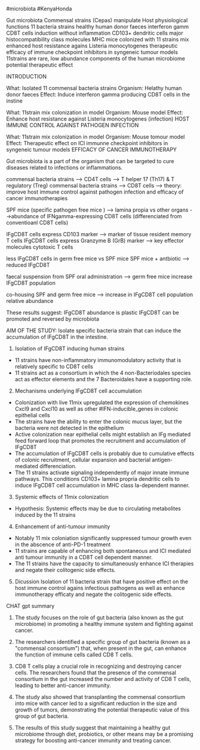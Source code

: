 #microbiota #KenyaHonda

Gut microbiota 
Commensal strains (Cepas)
manipulate Host physiological functions
11 bacteria strains 
healthy human donor faeces
interferon gamm 
CD8T cells 
induction without inflammation
CD103+ dendritic cells 
major histocompatibility class molecules MHC 
mice colonized with 11 strains mix 
enhanced host resistance agains Listeria monocytogenes 
therapeutic efficacy of immune checkpoint inhibitors in syngeneic tumour models 
11strains are rare, low abundance components of the human microbiome
potential therapeutic effect 

INTRODUCTION

What: Isolated 11  commensal bacteria strains 
Organism: Helathy human donor faeces 
Effect: Induce interferon gamma producing CD8T cells in the instine

What: 11strain mix colonization in model
Organism: Mouse model 
Effect: Enhance host resistance against Listeria monocytogenes (infection)
HOST IMMUNE CONTROL AGAINST PATHOGEN INFECTION

What: 11strain mix colonization in model
Organism: Mouse tomour  model 
Effect: Therapeutic effect on ICI immunne checkpoint inhibitors in syngeneic tumour models
EFFICACY OF CANCER IMMUNOTHERAPY

Gut microbiota is a part of the organism that can be targeted to cure diseases related to infections or inflammations. 

commensal bacteria strains --> CD4T cells --> T helper 17 (Th17) & T regulatory (Treg)
commensal bacteria strains --> CD8T cells --> theory: improve host immune control against pathogen infection and efficacy of cancer immunotherapies 

SPF mice (specific pathogen free mice ) --> lamina propia vs other organs  -->abundance of IFNgamma-expressing CD8T cells (differenciated from conventioanl CD8T cells) 

IFgCD8T cells express CD103 marker --> marker of tissue resident memory T cells 
IFgCD8T cells express  Granzyme B (GrB) marker --> key effector molecules cytotoxic T cells 

less IFgCD8T cells in germ free mice vs SPF mice 
SPF mice + antbiotic --> reduced  IFgCD8T 

faecal suspension from SPF oral administration --> germ free mice increase IFgCD8T population

co-housing SPF and germ free mice --> increase in IFgCD8T  cell population relative abundance

These results suggest: 
IFgCD8T  abundance is plastic 
IFgCD8T  can be promoted and reversed by microbiota 

AIM OF THE STUDY: 
Isolate specific bacteria strain that can induce the accumulation of IFgCD8T in the intestine. 


1. Isolation of IFgCD8T inducing human strains 
- 11 strains have non-inflammatory immunomodulatory activity that is relatively specific to CD8T cells 
- 11 strains act as a consortium in which the 4 non-Bacteriodales species act as effector elements and the 7 Bacteroidales have a supporting role. 

2. Mechanisms underlying IFgCD8T cell accumulation 

- Colonization with live 11mix upregulated the expression of chemokines Cxcl9 and Cxcl10 as well as other #IFN-inducible_genes in colonic epithelial cells 
- The strains have the ability to enter the colonic mucus layer, but the bacteria were not detected in the epithelium 
- Active colonization near epithelial cells might establish an IFg mediated feed forward loop that promotes the recruitment and accumulation of IFgCD8T 
- The accumulation of IFgCD8T cells is probably due to cumulative effects of colonic recruitment, cellular expansion and bacterial antigen-mediated differenciation.
- The 11 strains activate signaling independently of major innate immune pathways. This conditions CD103+ lamina propria dendritic cells to induce IFgCD8T cell accumulation in MHC class Ia-dependent manner. 

3. Systemic effects of 11mix colonization 

- Hypothesis: Systemic effects may be due to circulating metabolites induced by the 11 strains

4. Enhancement of anti-tumour immunity 

- Notably 11 mix coloniation significantly suppressed tumour growth even in the abscence of anti-PD-1 treatment
- 11 strains are capable of enhancing both spontaneous and ICI mediated anti tumour immunity in a CD8T cell dependent manner. 
- The 11 strains have the capacity to simultaneously enhance ICI therapies and negate their colitogenic side effects. 

5. Dicussion
Isolation of 11 bacteria strain that have positive effect on the host immune control agains infectious pathogens as well as enhance immunotherapy efficaty and negate the colitogenic side effects. 

CHAT gpt summary

1.  The study focuses on the role of gut bacteria (also known as the gut microbiome) in promoting a healthy immune system and fighting against cancer.
    
2.  The researchers identified a specific group of gut bacteria (known as a "commensal consortium") that, when present in the gut, can enhance the function of immune cells called CD8 T cells.
    
3.  CD8 T cells play a crucial role in recognizing and destroying cancer cells. The researchers found that the presence of the commensal consortium in the gut increased the number and activity of CD8 T cells, leading to better anti-cancer immunity.
    
4.  The study also showed that transplanting the commensal consortium into mice with cancer led to a significant reduction in the size and growth of tumors, demonstrating the potential therapeutic value of this group of gut bacteria.
    
5.  The results of this study suggest that maintaining a healthy gut microbiome through diet, probiotics, or other means may be a promising strategy for boosting anti-cancer immunity and treating cancer.